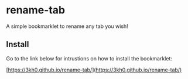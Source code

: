 # rename-tab
A simple bookmarklet to rename any tab you wish!

## Install

Go to the link below for intrustions on how to install the bookmarklet:

[https://3kh0.github.io/rename-tab/](https://3kh0.github.io/rename-tab/)
